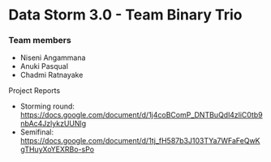 # Data Storm 3.0 - Team Binary Trio

### Team members

* Niseni Angammana
* Anuki Pasqual
* Chadmi Ratnayake

Project Reports 
* Storming round: https://docs.google.com/document/d/1j4coBComP_DNTBuQdl4zliC0tb9nbAc4JzlykzUUNlg
* Semifinal: https://docs.google.com/document/d/1tj_fH587b3J103TYa7WFaFeQwKgTHuyXoYEXRBo-sPo
